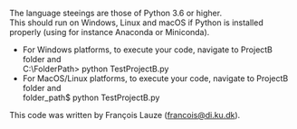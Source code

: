 The language steeings are those of Python 3.6 or higher.  
This should run on Windows, Linux and macOS if Python is installed properly (using for instance Anaconda or Miniconda). 


* For Windows platforms, to execute your code, navigate to ProjectB folder and  
  C:\FolderPath> python TestProjectB.py
* For MacOS/Linux platforms, to execute your code, navigate to ProjectB folder and  
 folder_path$ python TestProjectB.py

This code was written by François Lauze (francois@di.ku.dk).
